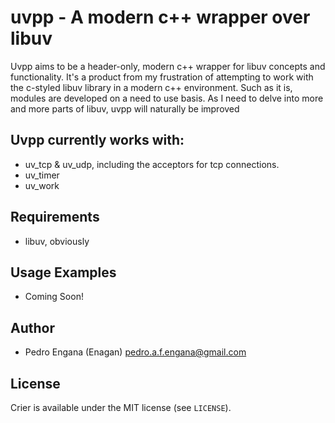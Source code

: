 # uvpp - A modern c++ wrapper over libuv

Uvpp aims to be a header-only, modern c++ wrapper for libuv concepts and functionality. It's a product from my frustration of attempting to work with the c-styled libuv library in a modern c++ environment.
Such as it is, modules are developed on a need to use basis. As I need to delve into more and more parts of libuv, uvpp will naturally be improved

## Uvpp currently works with:

- uv_tcp & uv_udp, including the acceptors for tcp connections.
- uv_timer
- uv_work

## Requirements

- libuv, obviously

## Usage Examples

- Coming Soon!

## Author

- Pedro Engana (Enagan) <pedro.a.f.engana@gmail.com>

## License

Crier is available under the MIT license (see `LICENSE`).